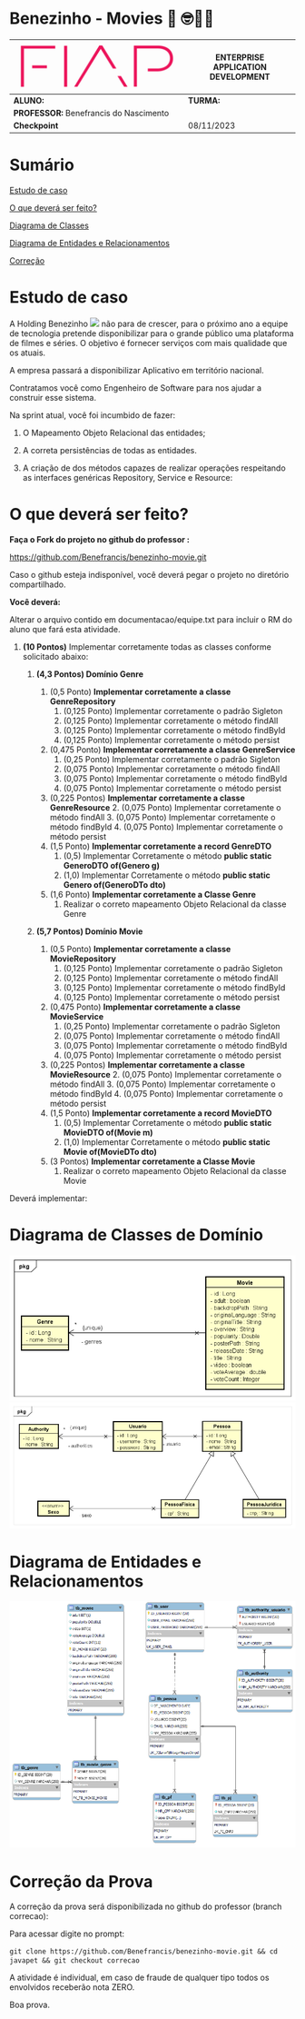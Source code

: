 # Benezinho - Movies 🍿 🤓👍🏾


| ![](documentacao/fiap.jpg)               | **ENTERPRISE APPLICATION DEVELOPMENT** |
|------------------------------------------|----------------------------------------|
| **ALUNO:**                               | **TURMA:**                             |
| **PROFESSOR:** Benefrancis do Nascimento |                                        |
| **Checkpoint**                           | 08/11/2023                             |

# Sumário


[Estudo de caso ](#_Estudo_de_caso)

[O que deverá ser feito? ](#_O_que_devera_ser_feito)

[Diagrama de Classes ](#_Diagrama_de_Classes)

[Diagrama de Entidades e Relacionamentos ](#_DER)

[Correção ](#_Correcao)

<a id="_Estudo_de_caso"></a>

# Estudo de caso


A Holding Benezinho ![](RackMultipart20230510-1-eptqiz_html_5188b812c34f88e5.png) não para de crescer, para o próximo ano a equipe de tecnologia pretende disponibilizar para o grande público uma plataforma de filmes e séries. O objetivo é fornecer serviços com mais qualidade que os atuais.

A empresa passará a disponibilizar Aplicativo em território nacional.

Contratamos você como Engenheiro de Software para nos ajudar a construir esse sistema.

Na sprint atual, você foi incumbido de fazer:

1. O Mapeamento Objeto Relacional das entidades;

2. A correta persistências de todas as entidades.

4. A criação de dos métodos capazes de realizar operações respeitando as interfaces genéricas Repository, Service e Resource:


<a id="_O_que_devera_ser_feito"></a>

# O que deverá ser feito?


**Faça o Fork do projeto no github do professor :**

https://github.com/Benefrancis/benezinho-movie.git

Caso o github esteja indisponível, você deverá pegar o projeto no diretório compartilhado.

**Você deverá:**

Alterar o arquivo contido em documentacao/equipe.txt para incluir o RM do aluno que fará esta atividade.


1. **(10 Pontos)** Implementar corretamente todas as classes conforme solicitado abaixo:


   1. **(4,3 Pontos) Domínio Genre**
       1. (0,5 Ponto) **Implementar corretamente a classe GenreRepository**
          1. (0,125 Ponto) Implementar corretamente o padrão Sigleton
          2. (0,125 Ponto) Implementar corretamente o método findAll
          3. (0,125 Ponto) Implementar corretamente o método findById
          4. (0,125 Ponto) Implementar corretamente o método persist
       2. (0,475 Ponto)  **Implementar corretamente a classe GenreService**
          1. (0,25 Ponto) Implementar corretamente o padrão Sigleton
          2. (0,075 Ponto) Implementar corretamente o método findAll
          3. (0,075 Ponto) Implementar corretamente o método findById
          4. (0,075 Ponto) Implementar corretamente o método persist
       3. (0,225 Pontos) **Implementar corretamente a classe GenreResource**
          2. (0,075 Ponto) Implementar corretamente o método findAll
          3. (0,075 Ponto) Implementar corretamente o método findById
          4. (0,075 Ponto) Implementar corretamente o método persist
       4. (1,5 Ponto) **Implementar corretamente a record GenreDTO**
          1. (0,5) Implementar Corretamente o método **public static GeneroDTO of(Genero g)**
          2. (1,0) Implementar Corretamente o método **public static Genero of(GeneroDTo dto)**
      5. (1,6 Ponto) **Implementar corretamente a Classe Genre**
         1. Realizar o correto mapeamento Objeto Relacional da classe Genre



   2. **(5,7 Pontos) Domínio Movie**
      1. (0,5 Ponto) **Implementar corretamente a classe MovieRepository**
         1. (0,125 Ponto) Implementar corretamente o padrão Sigleton
         2. (0,125 Ponto) Implementar corretamente o método findAll
         3. (0,125 Ponto) Implementar corretamente o método findById
         4. (0,125 Ponto) Implementar corretamente o método persist
      2. (0,475 Ponto)  **Implementar corretamente a classe MovieService**
         1. (0,25 Ponto) Implementar corretamente o padrão Sigleton
         2. (0,075 Ponto) Implementar corretamente o método findAll
         3. (0,075 Ponto) Implementar corretamente o método findById
         4. (0,075 Ponto) Implementar corretamente o método persist
      3. (0,225 Pontos) **Implementar corretamente a classe MovieResource**
         2. (0,075 Ponto) Implementar corretamente o método findAll
         3. (0,075 Ponto) Implementar corretamente o método findById
         4. (0,075 Ponto) Implementar corretamente o método persist
      4. (1,5 Ponto) **Implementar corretamente a record MovieDTO**
         1. (0,5) Implementar Corretamente o método **public static MovieDTO of(Movie m)**
         2. (1,0) Implementar Corretamente o método **public static Movie of(MovieDTo dto)**
      5. (3 Pontos) **Implementar corretamente a Classe Movie**
         1. Realizar o correto mapeamento Objeto Relacional da classe Movie 


Deverá implementar:


<a id="_Diagrama_de_Classes"></a>

# Diagrama de Classes de Domínio

<img src="documentacao/DIAGRAMAS/Movie.png">

<img src="documentacao/DIAGRAMAS/Security.png">

<a id="_DER"></a>

# Diagrama de Entidades e Relacionamentos

<img src="documentacao/DIAGRAMAS/DER.png">


<a id="_Correcao"></a>

# Correção da Prova

A correção da prova será disponibilizada no github do professor (branch correcao):

Para acessar digite no prompt:

```shell
git clone https://github.com/Benefrancis/benezinho-movie.git && cd javapet && git checkout correcao
```

A atividade é individual, em caso de fraude de qualquer tipo todos os envolvidos receberão nota ZERO.

Boa prova.
